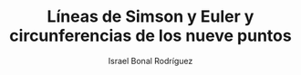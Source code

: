 ---
title: "Líneas de Simson y Euler y circunferencias de los nueve puntos"
year: 2020
thumbnail: "assets/img/Logo-ommgto.png"
topic: "Geometría"
file: "assets/pdf/Material/Líneas-de-Simson-y-Euler-y-circunferencia-de-los-nueve-puntos.pdf"
author: "Israel Bonal Rodríguez"
level: "Avanzado"
alttext: "Una serie puntos interesantes."
---
